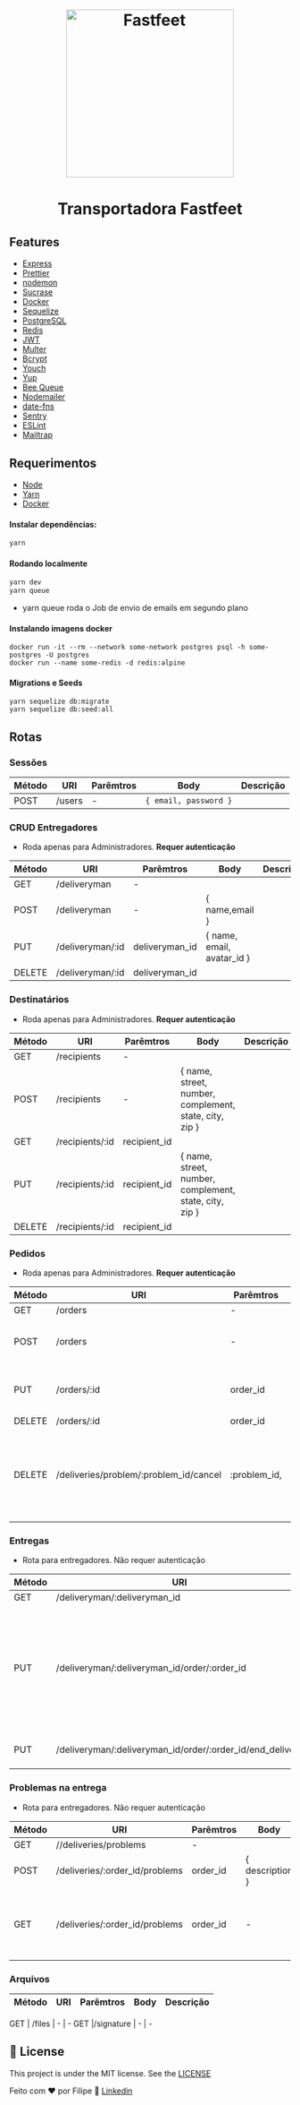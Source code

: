 <h1 align="center">
  <img alt="Fastfeet" title="Fastfeet" src="https://i.ibb.co/C9Ppsnn/logo.png" width="300px" />
</h1>

<h1 align="center">
  Transportadora Fastfeet
</h1>

## Features
-  [Express](https://expressjs.com/)
-  [Prettier](https://prettier.io/)
-  [nodemon](https://nodemon.io/)
-  [Sucrase](https://github.com/alangpierce/sucrase)
-  [Docker](https://www.docker.com/docker-community)
-  [Sequelize](http://docs.sequelizejs.com/)
-  [PostgreSQL](https://www.postgresql.org/)
-  [Redis](https://redis.io/)
-  [JWT](https://jwt.io/)
-  [Multer](https://github.com/expressjs/multer)
-  [Bcrypt](https://www.npmjs.com/package/bcrypt)
-  [Youch](https://www.npmjs.com/package/youch)
-  [Yup](https://www.npmjs.com/package/yup)
-  [Bee Queue](https://www.npmjs.com/package/bcrypt)
-  [Nodemailer](https://nodemailer.com/about/)
-  [date-fns](https://date-fns.org/)
-  [Sentry](https://sentry.io/)
-  [ESLint](https://eslint.org/)
-  [Mailtrap](https://mailtrap.io/)



## Requerimentos

 - [Node](https://nodejs.org/en/download/current/)  
 - [Yarn](https://yarnpkg.com/en/docs/install)
 - [Docker](https://www.docker.com/)
 
 
 #### Instalar dependências:

```bash
yarn
```

#### Rodando localmente

```bash
yarn dev
yarn queue
```
* yarn queue roda o Job de envio de emails em segundo plano

#### Instalando imagens docker

```docker
docker run -it --rm --network some-network postgres psql -h some-postgres -U postgres
docker run --name some-redis -d redis:alpine
```
#### Migrations e Seeds

```yarn
yarn sequelize db:migrate
yarn sequelize db:seed:all
```

## Rotas

### Sessões


Método | URI | Parêmtros | Body | Descrição
-------|-----|-----------|------|-----------
POST | /users | - | `{ email, password }` | 


### CRUD Entregadores

* Roda apenas para Administradores. <strong>Requer autenticação</strong>

Método | URI | Parêmtros | Body | Descrição
-------|-----|-----------|------|-----------
GET | /deliveryman | - |
POST | /deliveryman | - | { name,email }
PUT | /deliveryman/:id | deliveryman_id | { name, email, avatar_id }
DELETE | /deliveryman/:id | deliveryman_id | 

### Destinatários

* Roda apenas para Administradores. <strong>Requer autenticação</strong>

Método | URI | Parêmtros | Body | Descrição
-------|-----|-----------|------|-----------
GET | /recipients | - |
POST | /recipients | - | { name, street, number, complement, state, city, zip }
GET | /recipients/:id | recipient_id |
PUT | /recipients/:id | recipient_id | { name, street, number, complement, state, city, zip }
DELETE | /recipients/:id | recipient_id | 

### Pedidos

* Roda apenas para Administradores. <strong>Requer autenticação</strong>

Método | URI | Parêmtros | Body | Descrição
-------|-----|-----------|------|-----------
GET | /orders | - |
POST | /orders | - | { product, recipient_id , deliveryman_id }
PUT | /orders/:id | order_id | { product, recipient_id , deliveryman_id }
DELETE | /orders/:id | order_id | 
DELETE | /deliveries/problem/:problem_id/cancel | :problem_id, | - | Cancela um pedido baseado no ID do problema da entrega 


### Entregas

* Rota para entregadores. Não requer autenticação

Método | URI | Parêmtros | Body | Descrição
-------|-----|-----------|------|-----------
GET | /deliveryman/:deliveryman_id | deliveryman_id |
PUT | /deliveryman/:deliveryman_id/order/:order_id | deliveryman_id, order_id | { start_date } | <strong>Queries</strong><br/> "deliveried=true" lista todas os pedidos entregues. "deliveried=false=" lista todas as não entregues. Sem query retorna todas as entregas já registradas do entregador
PUT | /deliveryman/:deliveryman_id/order/:order_id/end_delivery | deliveryman_id, order_id | { end_date, signature_id } | Finaliza entrega




### Problemas na entrega

* Rota para entregadores. Não requer autenticação

Método | URI | Parêmtros | Body | Descrição
-------|-----|-----------|------|-----------
GET | //deliveries/problems | - | 
POST | /deliveries/:order_id/problems | order_id | { description }
GET | /deliveries/:order_id/problems | order_id | - | Lista todos os problemas com determinada entrega

### Arquivos

Método | URI | Parêmtros | Body | Descrição
-------|-----|-----------|------|-----------

GET | /files | - | -
GET |/signature | - | -

## :memo: License

This project is under the MIT license. See the [LICENSE](https://github.com/alexiakattah/fastfeet-api/blob/master/LICENCE)

Feito com ♥ por Filipe :wave: [Linkedin](https://www.linkedin.com/in/filipemarron/)
